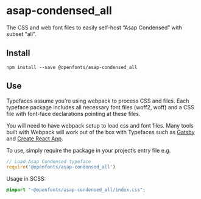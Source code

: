 
# asap-condensed_all

The CSS and web font files to easily self-host “Asap Condensed” with subset "all".

## Install

`npm install --save @openfonts/asap-condensed_all`

## Use

Typefaces assume you’re using webpack to process CSS and files. Each typeface
package includes all necessary font files (woff2, woff) and a CSS file with
font-face declarations pointing at these files.

You will need to have webpack setup to load css and font files. Many tools built
with Webpack will work out of the box with Typefaces such as [Gatsby](https://github.com/gatsbyjs/gatsby)
and [Create React App](https://github.com/facebookincubator/create-react-app).

To use, simply require the package in your project’s entry file e.g.

```javascript
// Load Asap Condensed typeface
require('@openfonts/asap-condensed_all')
```

Usage in SCSS:
```scss
@import "~@openfonts/asap-condensed_all/index.css";
```
